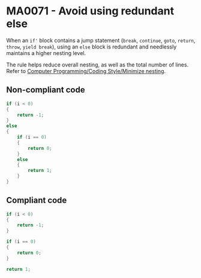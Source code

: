 # MA0071 - Avoid using redundant else

When an `if'` block contains a jump statement (`break`, `continue`, `goto`, `return`, `throw`, `yield break`), using an `else` block is redundant and needlessly maintains a higher nesting level.

The rule helps reduce overall nesting, as well as the total number of lines. Refer to [Computer Programming/Coding Style/Minimize nesting](https://en.wikibooks.org/wiki/Computer_Programming/Coding_Style/Minimize_nesting).

## Non-compliant code

```csharp
if (i < 0)
{
    return -1;
}
else
{
    if (i == 0)
    {
        return 0;
    }
    else
    {
        return 1;
    }
}
```

## Compliant code

```csharp
if (i < 0)
{
    return -1;
}

if (i == 0)
{
    return 0;
}

return 1;
```
